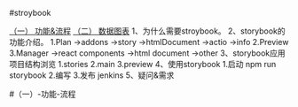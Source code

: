 #stroybook

[（一） 功能&流程](#（一）-功能-流程)
[（二） 数据图表](#（二）-数据图表)
1、为什么需要stroybook。
2、storybook的功能介绍。
    1.Plan
        ->addons
            ->story
            ->htmlDocument
            ->actio
            ->info
    2.Preview
    3.Manager
        ->react components
        ->html document
        ->other
3、storybook应用项目结构浏览
    1.stories
    2.main
    3.preview
4、使用storybook
    1.启动 npm run storybook
    2.编写
    3.发布 jenkins
5、疑问&需求

#（一）-功能-流程